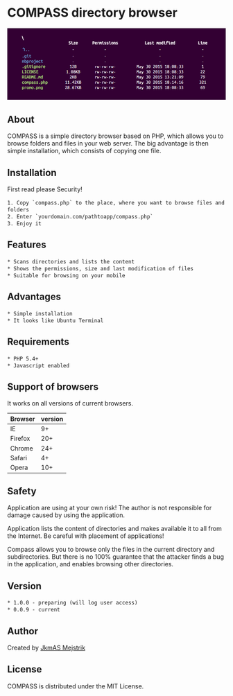 COMPASS directory browser
=========================

<p align="center">
  <img src="https://github.com/JkmAS/CompassDirectoryBrowser/blob/master/promo.png" alt="Compass Directory browser"/>
</p>

About
-----
COMPASS is a simple directory browser based on PHP, which allows you to browse 
folders and files in your web server. The big advantage is then simple installation, 
which consists of copying one file.

Installation
------------
First read please Security!

    1. Copy `compass.php` to the place, where you want to browse files and folders
    2. Enter `yourdomain.com/pathtoapp/compass.php`
    3. Enjoy it


Features
--------

    * Scans directories and lists the content
    * Shows the permissions, size and last modification of files
    * Suitable for browsing on your mobile

Advantages
----------

    * Simple installation
    * It looks like Ubuntu Terminal

Requirements
------------

    * PHP 5.4+
    * Javascript enabled

Support of browsers
-------------------

It works on all versions of current browsers.

Browser  | version
-------- | -------
IE       | 9+
Firefox  | 20+
Chrome   | 24+
Safari   | 4+
Opera    | 10+

Safety
------
Application are using at your own risk! The author is not responsible for damage 
caused by using the application.

Application lists the content of directories and makes available it to all from 
the Internet. Be careful with placement of applications!

Compass allows you to browse only the files in the current directory and 
subdirectories. But there is no 100% guarantee that the attacker finds a bug in 
the application, and enables browsing other directories.

Version
------

    * 1.0.0 - preparing (will log user access)
    * 0.0.9 - current

Author
------

Created by [JkmAS Mejstrik](http://www.jkmas.cz)

License
-------

COMPASS is distributed under the MIT License.
